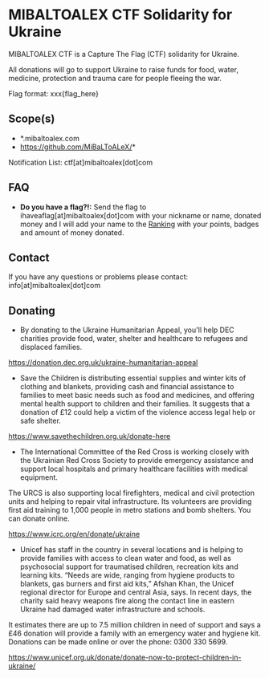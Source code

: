 # MIBALTOALEX CTF Solidarity for Ukraine

MIBALTOALEX CTF is a Capture The Flag (CTF) solidarity for Ukraine.

All donations will go to support Ukraine to raise funds for food, water, medicine, protection and trauma care for people fleeing the war.

Flag format: xxx{flag_here}

## Scope(s)

- *.mibaltoalex.com
- https://github.com/MiBaLToALeX/*


Notification List: ctf[at]mibaltoalex[dot]com

## FAQ

- **Do you have a flag?!:** 
Send the flag to ihaveaflag[at]mibaltoalex[dot]com with your nickname or name, donated money and I will add your name to the [Ranking](RANKING.md) with your points, badges and amount of money donated.

## Contact

If you have any questions or problems please contact: info[at]mibaltoalex[dot]com

## Donating

- By donating to the Ukraine Humanitarian Appeal, you'll help DEC charities provide food, water, shelter and healthcare to refugees and displaced families.

https://donation.dec.org.uk/ukraine-humanitarian-appeal

- Save the Children is distributing essential supplies and winter kits of clothing and blankets, providing cash and financial assistance to families to meet basic needs such as food and medicines, and offering mental health support to children and their families. It suggests that a donation of £12 could help a victim of the violence access legal help or safe shelter. 

https://www.savethechildren.org.uk/donate-here

- The International Committee of the Red Cross is working closely with the Ukrainian Red Cross Society to provide emergency assistance and support local hospitals and primary healthcare facilities with medical equipment.

The URCS is also supporting local firefighters, medical and civil protection units and helping to repair vital infrastructure. Its volunteers are providing first aid training to 1,000 people in metro stations and bomb shelters. You can donate online.

https://www.icrc.org/en/donate/ukraine

- Unicef has staff in the country in several locations and is helping to provide families with access to clean water and food, as well as psychosocial support for traumatised children, recreation kits and learning kits. “Needs are wide, ranging from hygiene products to blankets, gas burners and first aid kits,” Afshan Khan, the Unicef regional director for Europe and central Asia, says. In recent days, the charity said heavy weapons fire along the contact line in eastern Ukraine had damaged water infrastructure and schools.

It estimates there are up to 7.5 million children in need of support and says a £46 donation will provide a family with an emergency water and hygiene kit. Donations can be made online or over the phone: 0300 330 5699.

https://www.unicef.org.uk/donate/donate-now-to-protect-children-in-ukraine/
